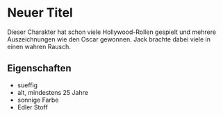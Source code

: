# Neuer Titel
Dieser Charakter hat schon viele Hollywood-Rollen gespielt und mehrere Auszeichnungen wie den Oscar gewonnen.
Jack brachte dabei viele in einen wahren Rausch.

## Eigenschaften
* sueffig
* alt, mindestens 25 Jahre
* sonnige Farbe
* Edler Stoff

